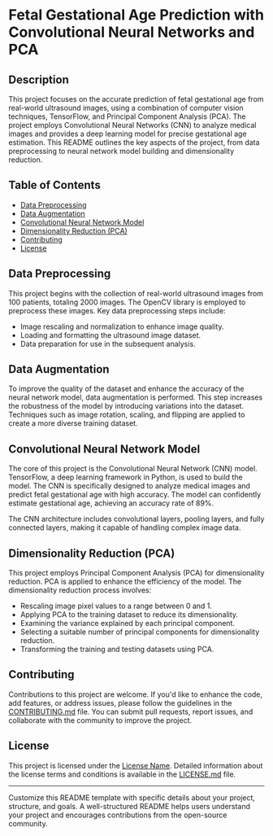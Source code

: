 # Fetal Gestational Age Prediction with Convolutional Neural Networks and PCA


## Description

This project focuses on the accurate prediction of fetal gestational age from real-world ultrasound images, using a combination of computer vision techniques, TensorFlow, and Principal Component Analysis (PCA). The project employs Convolutional Neural Networks (CNN) to analyze medical images and provides a deep learning model for precise gestational age estimation. This README outlines the key aspects of the project, from data preprocessing to neural network model building and dimensionality reduction.

## Table of Contents

- [Data Preprocessing](#data-preprocessing)
- [Data Augmentation](#data-augmentation)
- [Convolutional Neural Network Model](#convolutional-neural-network-model)
- [Dimensionality Reduction (PCA)](#dimensionality-reduction-pca)
- [Contributing](#contributing)
- [License](#license)

## Data Preprocessing

This project begins with the collection of real-world ultrasound images from 100 patients, totaling 2000 images. The OpenCV library is employed to preprocess these images. Key data preprocessing steps include:

- Image rescaling and normalization to enhance image quality.
- Loading and formatting the ultrasound image dataset.
- Data preparation for use in the subsequent analysis.

## Data Augmentation

To improve the quality of the dataset and enhance the accuracy of the neural network model, data augmentation is performed. This step increases the robustness of the model by introducing variations into the dataset. Techniques such as image rotation, scaling, and flipping are applied to create a more diverse training dataset.

## Convolutional Neural Network Model

The core of this project is the Convolutional Neural Network (CNN) model. TensorFlow, a deep learning framework in Python, is used to build the model. The CNN is specifically designed to analyze medical images and predict fetal gestational age with high accuracy. The model can confidently estimate gestational age, achieving an accuracy rate of 89%.

The CNN architecture includes convolutional layers, pooling layers, and fully connected layers, making it capable of handling complex image data.

## Dimensionality Reduction (PCA)

This project employs Principal Component Analysis (PCA) for dimensionality reduction. PCA is applied to enhance the efficiency of the model. The dimensionality reduction process involves:

- Rescaling image pixel values to a range between 0 and 1.
- Applying PCA to the training dataset to reduce its dimensionality.
- Examining the variance explained by each principal component.
- Selecting a suitable number of principal components for dimensionality reduction.
- Transforming the training and testing datasets using PCA.

## Contributing

Contributions to this project are welcome. If you'd like to enhance the code, add features, or address issues, please follow the guidelines in the [CONTRIBUTING.md](CONTRIBUTING.md) file. You can submit pull requests, report issues, and collaborate with the community to improve the project.

## License

This project is licensed under the [License Name](LICENSE.md). Detailed information about the license terms and conditions is available in the [LICENSE.md](LICENSE.md) file.

---

Customize this README template with specific details about your project, structure, and goals. A well-structured README helps users understand your project and encourages contributions from the open-source community.
